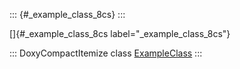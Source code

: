 ::: {#_example_class_8cs}
:::

[]{#_example_class_8cs label="_example_class_8cs"}

::: DoxyCompactItemize
class [ExampleClass](#class_example_class)
:::
